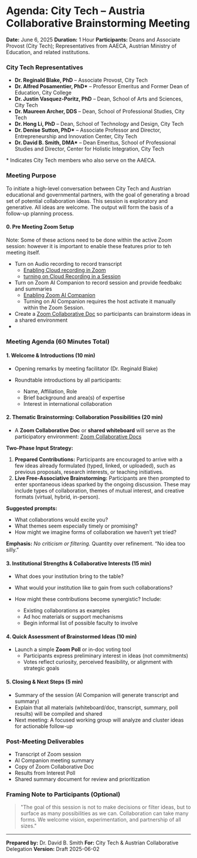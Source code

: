 # **Agenda: City Tech – Austria Collaborative Brainstorming Meeting**

**Date:** June 6, 2025
**Duration:** 1 Hour
**Participants:** Deans and Associate Provost (City Tech); Representatives from AAECA, Austrian Ministry of Education, and related institutions.  

### **City Tech Representatives**

* **Dr. Reginald Blake, PhD** – Associate Provost, City Tech
* **Dr. Alfred Posamentier, PhD\*** – Professor Emeritus and Former Dean of Education, City College
* **Dr. Justin Vasquez-Poritz, PhD** – Dean, School of Arts and Sciences, City Tech
* **Dr. Maureen Archer, DDS** – Dean, School of Professional Studies, City Tech
* **Dr. Hong Li, PhD** – Dean, School of Technology and Design, City Tech
* **Dr. Denise Sutton, PhD\*** – Associate Professor and Director, Entrepreneurship and Innovation Center, City Tech
* **Dr. David B. Smith, DMA\*** – Dean Emeritus, School of Professional Studies and Director, Center for Holistic Integration, City Tech

\* Indicates City Tech members who also serve on the AAECA.

### **Meeting Purpose**

To initiate a high-level conversation between City Tech and Austrian educational and governmental partners, with the goal of generating a broad set of potential collaboration ideas. This session is exploratory and generative. All ideas are welcome. The output will form the basis of a follow-up planning process.

#### **0. Pre Meeting Zoom Setup**

Note: Some of these actions need to be done within the active Zoom session:  however it is important to enable these features prior to teh meeting itself.  

* Turn on Audio recording to record transcript
  * [Enabling Cloud recording in Zoom](https://support.zoom.com/hc/en/article?id=zm_kb&sysparm_article=KB0063923)
  * [turning on Cloud Recording in a Session](https://support.zoom.com/hc/en/article?id=zm_kb&sysparm_article=KB0062627)
* Turn on Zoom AI Companion to record session and provide feedbakc and summaries
  * [Enabling Zoom AI Companion](https://support.zoom.com/hc/en/article?id=zm_kb&sysparm_article=KB0077464)
  * Turning on AI Companion requires the host activate it manually within the Zoom Session.  
* Create a [Zoom Collaborative Doc](https://www.zoom.com/en/products/collaborative-docs-b/) so participants can brainstorm ideas in a shared environment
* 

### **Meeting Agenda (60 Minutes Total)**

#### **1. Welcome & Introductions (10 min)**

* Opening remarks by meeting facilitator (Dr. Reginald Blake)
* Roundtable introductions by all participants:

  * Name, Affiliation, Role
  * Brief background and area(s) of expertise
  * Interest in international collaboration

#### **2. Thematic Brainstorming: Collaboration Possibilities (20 min)**

* A **Zoom Collaborative Doc** or **shared whiteboard** will serve as the participatory environment:
  [Zoom Collaborative Docs](https://www.zoom.com/en/products/collaborative-docs-b/)

**Two-Phase Input Strategy:**

1. **Prepared Contributions:** Participants are encouraged to arrive with a few ideas already formulated (typed, linked, or uploaded), such as previous proposals, research interests, or teaching initiatives.
2. **Live Free-Associative Brainstorming:** Participants are then prompted to enter spontaneous ideas sparked by the ongoing discussion. These may include types of collaboration, themes of mutual interest, and creative formats (virtual, hybrid, in-person).

**Suggested prompts:**

* What collaborations would excite you?
* What themes seem especially timely or promising?
* How might we imagine forms of collaboration we haven’t yet tried?

**Emphasis:** *No criticism or filtering.* Quantity over refinement. “No idea too silly.”

#### **3. Institutional Strengths & Collaborative Interests (15 min)**

* What does your institution bring to the table?
* What would your institution like to gain from such collaborations?
* How might these contributions become synergistic?
  Include:

  * Existing collaborations as examples
  * Ad hoc materials or support mechanisms
  * Begin informal list of possible faculty to involve

#### **4. Quick Assessment of Brainstormed Ideas (10 min)**

* Launch a simple **Zoom Poll** or in-doc voting tool
  - Participants express preliminary interest in ideas (not commitments)
  - Votes reflect curiosity, perceived feasibility, or alignment with strategic goals

#### **5. Closing & Next Steps (5 min)**

* Summary of the session (AI Companion will generate transcript and summary)
* Explain that all materials (whiteboard/doc, transcript, summary, poll results) will be compiled and shared
* Next meeting: A focused working group will analyze and cluster ideas for actionable follow-up


### **Post-Meeting Deliverables**

* Transcript of Zoom session
* AI Companion meeting summary
* Copy of Zoom Collaborative Doc
* Results from Interest Poll
* Shared summary document for review and prioritization


### **Framing Note to Participants (Optional)**

> "The goal of this session is not to make decisions or filter ideas, but to surface as many possibilities as we can. Collaboration can take many forms. We welcome vision, experimentation, and partnership of all sizes."

---

**Prepared by:** Dr. David B. Smith
**For:** City Tech & Austrian Collaborative Delegation
**Version:** Draft 2025-06-02

